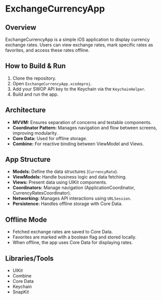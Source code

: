 # ExchangeCurrencyApp

## Overview
ExchangeCurrencyApp is a simple iOS application to display currency exchange rates. Users can view exchange rates, mark specific rates as favorites, and access these rates offline.

## How to Build & Run
1. Clone the repository.
2. Open `ExchangeCurrencyApp.xcodeproj`.
3. Add your SWOP API key to the Keychain via the `KeychainHelper`.
4. Build and run the app.

## Architecture
- **MVVM:** Ensures separation of concerns and testable components.
- **Coordinator Pattern:** Manages navigation and flow between screens, improving modularity.
- **Core Data:** Used for offline storage.
- **Combine:** For reactive binding between ViewModel and Views.

## App Structure
- **Models:** Define the data structures (`CurrencyRate`).
- **ViewModels:** Handle business logic and data fetching.
- **Views:** Present data using UIKit components.
- **Coordinators:** Manage navigation (ApplicationCoordinator, CurrencyRatesCoordinator).
- **Networking:** Manages API interactions using `URLSession`.
- **Persistence:** Handles offline storage with Core Data.

## Offline Mode
- Fetched exchange rates are saved to Core Data.
- Favorites are marked with a boolean flag and stored locally.
- When offline, the app uses Core Data for displaying rates.

## Libraries/Tools
- UIKit
- Combine
- Core Data
- Keychain
- SnapKit
